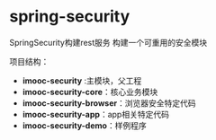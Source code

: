 
# spring-security

SpringSecurity构建rest服务
构建一个可重用的安全模块

项目结构：
- **imooc-security** :主模块，父工程
- **imooc-security-core**：核心业务模块
- **imooc-security-browser**：浏览器安全特定代码
- **imooc-security-app**：app相关特定代码
- **imooc-security-demo**：样例程序
